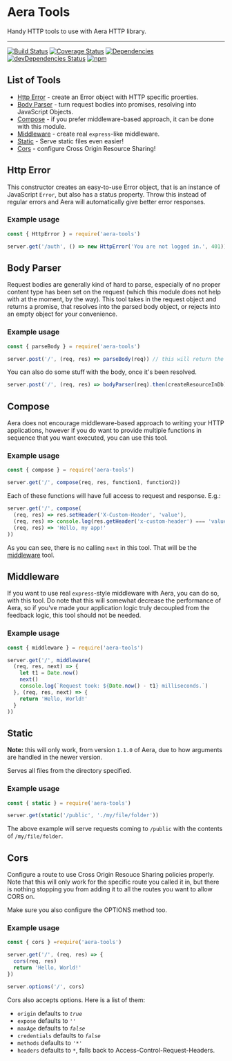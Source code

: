 # Aera Tools
Handy HTTP tools to use with Aera HTTP library.
___

[![Build Status](https://travis-ci.org/danielkov/aera-tools.svg?branch=master)](https://travis-ci.org/danielkov/aera-tools) [![Coverage Status](https://coveralls.io/repos/github/danielkov/aera-tools/badge.svg?branch=master)](https://coveralls.io/github/danielkov/aera-tools?branch=master) [![Dependencies](https://david-dm.org/danielkov/aera-tools.svg)](https://david-dm.org/danielkov/aera-tools) [![devDependencies Status](https://david-dm.org/danielkov/aera-tools/dev-status.svg)](https://david-dm.org/danielkov/aera-tools?type=dev) [![npm](https://img.shields.io/npm/v/aera-tools.svg?style=flat-square)](https://npmjs.com/package/aera-tools)

## List of Tools

  - [Http Error](#http-error) - create an Error object with HTTP specific proerties.
  - [Body Parser](#body-parser) - turn request bodies into promises, resolving into JavaScript Objects.
  - [Compose](#compose) - if you prefer middleware-based approach, it can be done with this module.
  - [Middleware](#middleware) - create real `express`-like middleware.
  - [Static](#static) - Serve static files even easier!
  - [Cors](#cors) - configure Cross Origin Resource Sharing!

## Http Error

This constructor creates an easy-to-use Error object, that is an instance of JavaScript `Error`, but also has a status property. Throw this instead of regular errors and Aera will automatically give better error responses.

### Example usage

```js
const { HttpError } = require('aera-tools')

server.get('/auth', () => new HttpError('You are not logged in.', 401)) // Response will be `You are not logged in.` with status 401.
```

## Body Parser

Request bodies are generally kind of hard to parse, especially of no proper content type has been set on the request (which this module does not help with at the moment, by the way). This tool takes in the request object and returns a promise, that resolves into the parsed body object, or rejects into an empty object for your convenience.

### Example usage

```js
const { parseBody } = require('aera-tools')

server.post('/', (req, res) => parseBody(req)) // this will return the body parsed into an object
```

You can also do some stuff with the body, once it's been resolved.

```js
server.post('/', (req, res) => bodyParser(req).then(createResourceInDb))
```

## Compose

Aera does not encourage middleware-based approach to writing your HTTP applications, however if you do want to provide multiple functions in sequence that you want executed, you can use this tool.

### Example usage

```js
const { compose } = require('aera-tools')

server.get('/', compose(req, res, function1, function2))
```

Each of these functions will have full access to request and response. E.g.:

```js
server.get('/', compose(
  (req, res) => res.setHeader('X-Custom-Header', 'value'),
  (req, res) => console.log(res.getHeader('x-custom-header') === 'value'), // logs true
  (req, res) => 'Hello, my app!'
))
```

As you can see, there is no calling `next` in this tool. That will be the [middleware](#middleware) tool.

## Middleware

If you want to use real `express`-style middleware with Aera, you can do so, with this tool. Do note that this will somewhat decrease the performance of Aera, so if you've made your application logic truly decoupled from the feedback logic, this tool should not be needed.

### Example usage

```js
const { middleware } = require('aera-tools')

server.get('/', middleware(
  (req, res, next) => {
    let t1 = Date.now()
    next()
    console.log(`Request took: ${Date.now() - t1} milliseconds.`)
  }, (req, res, next) => {
    return 'Hello, World!'
  }
))
```

## Static

**Note:** this will only work, from version `1.1.0` of Aera, due to how arguments are handled in the newer version.

Serves all files from the directory specified.

### Example usage

```js
const { static } = require('aera-tools')

server.get(static('/public', './my/file/folder'))
```

The above example will serve requests coming to `/public` with the contents of `/my/file/folder`.

## Cors

Configure a route to use Cross Origin Resouce Sharing policies properly. Note that this will only work for the specific route you called it in, but there is nothing stopping you from adding it to all the routes you want to allow CORS on.

Make sure you also configure the OPTIONS method too.

### Example usage

```js
const { cors } =require('aera-tools')

server.get('/', (req, res) => {
  cors(req, res)
  return 'Hello, World!'
})

server.options('/', cors)
```

Cors also accepts options. Here is a list of them:

  - `origin` defaults to *`true`*
  - `expose` defaults to *`''`*
  - `maxAge` defaults to *`false`*
  - `credentials` defaults to *`false`*
  - `methods` defaults to *`'*'`*
  - `headers` defaults to *`*`*, falls back to Access-Control-Request-Headers.
